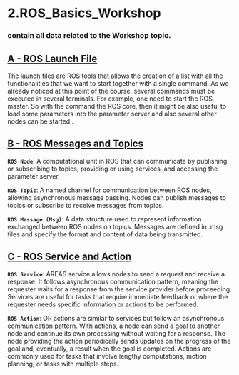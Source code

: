 # 2.ROS_Basics_Workshop

### contain all data related to the Workshop topic.

## [A - ROS Launch File](launch_file/launch.md)

The launch files are ROS tools that allows the creation of a list with all the functionalities that
we want to start together with a single command.
As we already noticed at this point of the course, several commands must be executed in several terminals.
For example, one need to start the ROS master.
So with the command the ROS core, then it might be also useful to load some parameters into the parameter
server and also several other nodes can be started .

## [B - ROS Messages and Topics](ROS-Messages-and-Topics/ros_topic_and_messages.md)


**`ROS Node`**: A computational unit in ROS that can communicate by publishing or subscribing to topics, providing or using services, and accessing the parameter server.

**`ROS Topic`**: A named channel for communication between ROS nodes, allowing asynchronous message passing. Nodes can publish messages to topics or subscribe to receive messages from topics.

**`ROS Message (Msg)`**: A data structure used to represent information exchanged between ROS nodes on topics. Messages are defined in .msg files and specify the format and content of data being transmitted.
## [C - ROS Service and Action](ROS-Services-and-Actions/ros_server_and_action.md)

**`ROS Service`**: AREAS service allows nodes to send a request and receive a response. It follows asynchronous communication pattern, meaning the requester waits for a response from the service provider before proceeding. Services are useful for tasks that require immediate feedback or where the requester needs specific information or actions to be performed.

**`ROS Action`**: OR actions are similar to services but follow an asynchronous communication pattern. With actions, a node can send a goal to another node and continue its own processing without waiting for a response. The node providing the action periodically sends updates on the progress of the goal and, eventually, a result when the goal is completed. Actions are commonly used for tasks that involve lengthy computations, motion planning, or tasks with multiple steps.


